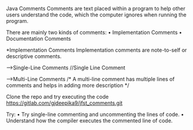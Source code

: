 Java Comments
Comments are text placed within a program to help other users understand the code, 
which the computer ignores when running the program.


There are mainly two kinds of comments:
•	Implementation Comments
•	Documentation Comments


*Implementation Comments
Implementation comments are note-to-self or descriptive comments.

-->Single-Line Comments
//Single Line Comment

-->Multi-Line Comments
/* A multi-line comment
has multiple lines of comments
and helps in adding more description
*/

Clone the repo and try executing the code
https://gitlab.com/gjdeepika9/jfst_comments.git

Try:
•	Try single-line commenting and uncommenting the lines of code.
•	Understand how the compiler executes the commented line of code.
